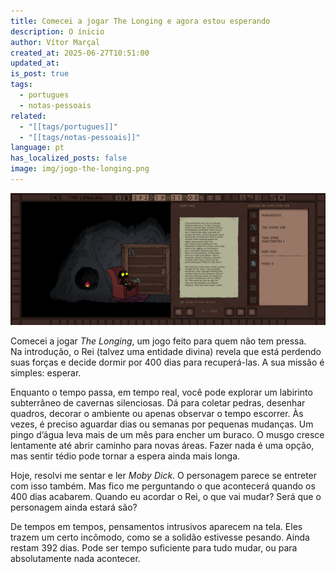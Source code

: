 ```yaml
---
title: Comecei a jogar The Longing e agora estou esperando
description: O ínicio
author: Vítor Marçal
created_at: 2025-06-27T10:51:00
updated_at: 
is_post: true
tags:
  - portugues
  - notas-pessoais
related:
  - "[[tags/portugues]]"
  - "[[tags/notas-pessoais]]"
language: pt
has_localized_posts: false
image: img/jogo-the-longing.png
---
```


![Cena de The Longing. O personagem está sentado em uma sala que parece um buraco ou um fundo de uma caverna iluminada apenas por uma lareira, com um fogo fraco. O personagem está sentado em uma poltrona vermelha, que está sob um tapete também vermelho. Ele está entretido lendo Moby Dick.](img/jogo-the-longing.png)

Comecei a jogar _The Longing_, um jogo feito para quem não tem pressa.  
Na introdução, o Rei (talvez uma entidade divina) revela que está perdendo suas forças e decide dormir por 400 dias para recuperá-las. A sua missão é simples: esperar.

Enquanto o tempo passa, em tempo real, você pode explorar um labirinto subterrâneo de cavernas silenciosas. Dá para coletar pedras, desenhar quadros, decorar o ambiente ou apenas observar o tempo escorrer. Às vezes, é preciso aguardar dias ou semanas por pequenas mudanças. Um pingo d’água leva mais de um mês para encher um buraco. O musgo cresce lentamente até abrir caminho para novas áreas. Fazer nada é uma opção, mas sentir tédio pode tornar a espera ainda mais longa.

Hoje, resolvi me sentar e ler _Moby Dick_. O personagem parece se entreter com isso também. Mas fico me perguntando o que acontecerá quando os 400 dias acabarem. Quando eu acordar o Rei, o que vai mudar? Será que o personagem ainda estará são?

De tempos em tempos, pensamentos intrusivos aparecem na tela. Eles trazem um certo incômodo, como se a solidão estivesse pesando. Ainda restam 392 dias. Pode ser tempo suficiente para tudo mudar, ou para absolutamente nada acontecer.